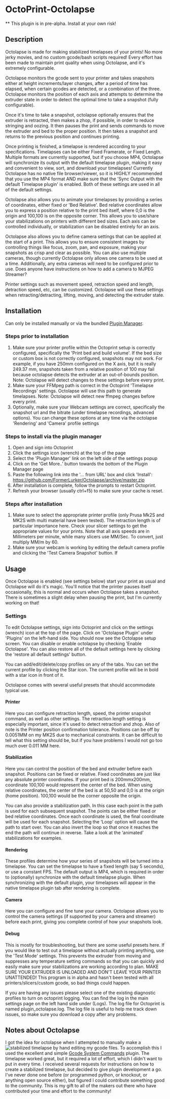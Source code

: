 # OctoPrint-Octolapse

** This plugin is in pre-alpha.  Install at your own risk!

## Description

Octolapse is made for making stabilized timelapses of your prints!  No more jerky movies, and no custom gcode/bash scripts required!  Every effort has been made to maintain print quality when using Octolapse, and it's extremely configurable.

Octolapse monitors the gcode sent to your printer and takes snapshots either at height increments/layer changes, after a period of time has elapsed, when certain gcodes are detected, or a combination of the three.  Octolapse monitors the position of each axis and attempts to determine the extruder state in order to detect the optimal time to take a snapshot (fully configurable).

Once it's time to take a snapshot, octolapse optionally ensures that the extruder is retracted, then makes a zhop, if possible, in order to reduce stringing and oozing.  It then pauses the print and sends commands to move the extruder and bed to the proper position. It then takes a snapshot and returns to the previous position and continues printing.

Once printing is finished, a timelapse is rendered according to your specifications.  Timelapses can be either Fixed Framerate, or Fixed Length.  Multiple formats are currently supported, but if you choose MP4, Octolapse will synchronize its output with the default timelapse plugin, making it easy and convenient to view, sort, and download your timelapses!  Currently Octolapse has no native file browser/viewer, so it is HIGHLY recommended that you use the MP4 format AND make sure that the 'Sync Output with the default Timelapse plugin' is enabled.  Both of these settings are used in all of the default settings.

Octolapse also allows you to animate your timelapses by providing a series of coordinates, either fixed or 'Bed Relative'.  Bed relative coordinates allow you to express a position relative to the print bed itself, where 0,0 is the origin and 100,100 is on the opposite corner.  This allows you to use/share your stabilizations on printers with different bed sizes.  Each axis can be controlled individually, or stabilization can be disabled entirely for an axis.

Octolapse also allows you to define camera settings that can be applied at the start of a print.  This allows you to ensure consistent images by controlling things like focus, zoom, pan, and exposure, making your snapshots as crisp and clear as possible.  You can also use multiple cameras, though currently Octolapse only allows one camera to be used at a time.  Additionally, any extra cameras will need to be configured prior to use.  Does anyone have instructions on how to add a camera to MJPEG Streamer?

Printer settings such as movement speed, retraction speed and length, detraction speed, etc, can be customized.  Octolapse will use these settings when retracting/detracting, lifting, moving, and detecting the extruder state.

## Installation

Can only be installed manually or via the bundled [Plugin Manager](https://github.com/foosel/OctoPrint/wiki/Plugin:-Plugin-Manager).

### Steps prior to installation
1.  Make sure your printer profile within the Octoprint setup is correctly configured, specifically the 'Print bed and build volume'.  If the bed size or custom box is not correctly configured, snapshots may not work.  For example, if you have 250mm configured on the X axis, but it is really 249.37 mm, snapshots taken from a relative position of 100 may fail because octolapse detects the extruder at an out-of-bounds position.  Note:  Octolapse will detect changes to these settings before every print.
2.  Make sure your FFMpeg path is correct in the Octoprint 'Timelapse Recordings' settings.  Octolapse will use this path to generate timelapses.  Note:  Octolapse will detect new ffmpeg changes before every print.
3.  Optionally, make sure your Webcam settings are correct, specifically the snapshot url and the bitrate (under timelapse recordings, advanced options).  You can change these options at any time via the octolapse 'Rendering' and 'Camera' profile settings

### Steps to install via the plugin manager
1.  Open and sign into Octoprint
2.  Click the settings icon (wrench) at the top of the page
3.  Select the 'Plugin Manager' link on the left side of the settings popup
4.  Click on the 'Get More..' button towards the bottom of the Plugin Manager page
5.  Paste the following link into the '... from URL' box and click 'Install':  https://github.com/FormerLurker/Octolapse/archive/master.zip
6.  After installation is complete, follow the prompts to restart Octoprint.
7.  Refresh your browser (usually ctrl+f5) to make sure your cache is reset.

### Steps after installation
1.  Make sure to select the appropriate printer profile (only Prusa Mk2S and MK2S with multi material have been tested).  The retraction length is of particular importance here.  Check your slicer settings to get the appropriate values for your prints.  Note that all axis speeds are in Millimeters per minute, while many slicers use MM/Sec.  To convert, just multiply MM/m by 60.
2.  Make sure your webcam is working by editing the default camera profile and clicking the 'Test Camera Snapshot' button.  If 

## Usage

Once Octolapse is enabled (see settings below) start your print as usual and Octolapse will do it's magic.  You'll notice that the printer pauses itself occasionally, this is normal and occurs when Octolapse takes a snapshot.  There is sometimes a slight delay when pausing the print, but I'm currently working on that!

### Settings
To edit Octolapse settings, sign into Octoprint and click on the settings (wrench) icon at the top of the page.  Click on 'Octolapse Plugin' under 'Plugins' on the left-hand side.  You should now see the Octolapse setup screen.  You can disable or enable octolapse by checking 'Enable Octolapse'.  You can also restore all of the default settings here by clicking the 'restore all default settings' button.

You can add/edit/delete/copy profiles on any of the tabs.  You can set the current profile by clicking the Star icon.  The current profile will be in bold with a star icon in front of it.

Octolapse comes with several useful presets that should accommodate typical use.

#### Printer
Here you can configure retraction length, speed, the printer snapshot command, as well as other settings.  The retraction length setting is especially important, since it's used to detect retraction and zhop.  Also of note is the Printer position confirmation tolerance.  Positions can be off by 0.0051MM on my MK2S due to mechanical constraints.  It can be difficult to tell what this setting should be, but if you have problems I would not go too much over 0.011 MM here.

#### Stabilization
Here you can control the position of the bed and extruder before each snapshot.  Positions can be fixed or relative.  Fixed coordinates are just like any absolute printer coordinates.  If your print bed is 200mmx200mm, coordinate 100,100 would represent the center of the bed.  When using relative coordinates, the center of the bed is at 50,50 and 0,0 is at the origin (home position).  100,100 would be the corner opposite the origin.

You can also provide a stabilization path.  In this case each point in the path is used for each subsequent snapshot.  The points can be either fixed or bed relative coordinates.  Once each coordinate is used, the final coordinate will be used for each snapshot.  Selecting the ‘Loop’ option will cause the path to start over.  You can also invert the loop so that once it reaches the end the path will continue in reverse.  Take a look at the ‘animated’ stabilizations for examples.

#### Rendering
These profiles determine how your series of snapshots will be turned into a timelapse.  You can set the timelapse to have a fixed length (say 5 seconds), or use a constant FPS.  The default output is MP4, which is required in order to (optionally) synchronize with the default timelapse plugin.  When synchronizing with the default plugin, your timelapses will appear in the native timelapse plugin tab after rendering is complete.

#### Camera
Here you can configure and fine tune your camera.  Octolapse allows you to control the camera settings (if supported by your camera and streamer) before each print, giving you complete control of how your snapshots look.

#### Debug
This is mostly for troubleshooting, but there are some useful presets here.  If you would like to test out a timelapse without actually printing anything, use the 'Test Mode' settings.  This prevents the extruder from moving and suppresses any temperature setting commands so that you can quickly and easily make sure your stabilizations are working according to plan.  MAKE SURE YOUR EXTRUDER IS UNLOADED AND DON'T LEAVE YOUR PRINTER UNATTENDED!  This program is in alpha and hasn't been tested with all printers/slicers/custom gcode, so bad things could happen.

If you are having any issues please select one of the existing diagnostic profiles to turn on octoprint logging.  You can find the log in the main settings page on the left hand side under (Logs).  The log file for Octoprint is named plugin_octolapse.log.  The log file is useful to help me track down issues, so make sure you download a copy after any problems.

## Notes about Octolapse
I got the idea for octolapse when I attempted to manually make a ![stabilized timelapse](https://youtu.be/xZlP4vpAKNc?raw=true "Stabilized Kobayashi Cube Timelapse") by hand editing my gcode files.  To accomplish this I used the excellent and simple [Gcode System Commands](https://github.com/kantlivelong/OctoPrint-GCodeSystemCommands) plugin.  The timelapse worked great, but it required a lot of effort, which I didn't want to put in every time.  I received several requests for instructions on how to create a stabilized timelapse, but decided to give plugin development a go.  I've never done one before (or programmed python, or knockout, or anything open source either), but figured I could contribute something good to the community.  This is my gift to all of the makers out there who have contributed your time and effort to the community!

